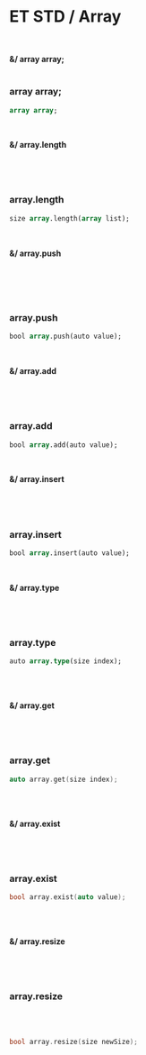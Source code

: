# ET STD / Array

<br>

**&/ array array;**
#

### array array;
 
```pascal
array array;
```

<br>

**&/ array.length**
#

<br>

### array.length

```pascal
size array.length(array list);
```
<br>

**&/ array.push**
#

<br>
<br>

### array.push

```pascal
bool array.push(auto value);
```

<br>

**&/ array.add**
#
<br>

### array.add

```pascal
bool array.add(auto value);
```

<br>

**&/ array.insert**
#

<br>

### array.insert

```pascal
bool array.insert(auto value);
```

<br>

**&/ array.type**
#

<br>

### array.type

```pascal
auto array.type(size index);
```

<br>
<br>

**&/ array.get**
#

<br>

### array.get

```c
auto array.get(size index);
```

<br>
<br>

**&/ array.exist**
#

<br>

### array.exist

```c
bool array.exist(auto value);
```

<br>
<br>

**&/ array.resize**
#
<br>

### array.resize

<br>
<br>

```c
bool array.resize(size newSize);
```

<br>
<br>
